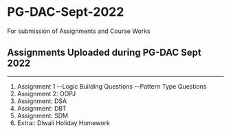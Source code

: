 # PG-DAC-Sept-2022
For submission of Assignments and Course Works
## Assignments Uploaded during PG-DAC Sept 2022
<hr>

1. Assignment 1
--Logic Building Questions
--Pattern Type Questions
2. Assignment 2: OOPJ
3. Assignment: DSA
4. Assignment: DBT
5. Assignment: SDM
6. Extra:: Diwali Holiday Homework
